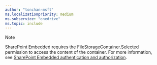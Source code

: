 ```yaml
---
author: "tonchan-msft"
ms.localizationpriority: medium
ms.subservice: "onedrive"
ms.topic: include
---
```


>[!Note]
>
>SharePoint Embedded requires the FileStorageContainer.Selected permission to access the content of the container. For more information, see [SharePoint Embedded authentication and authorization](/sharepoint/dev/embedded/concepts/app-concepts/auth#access-on-behalf-of-a-user).
